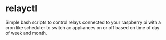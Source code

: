 # relayctl
Simple bash scripts to control relays connected to your raspberry pi with a cron like scheduler to switch ac appliances on or off based on time of day of week and month.
